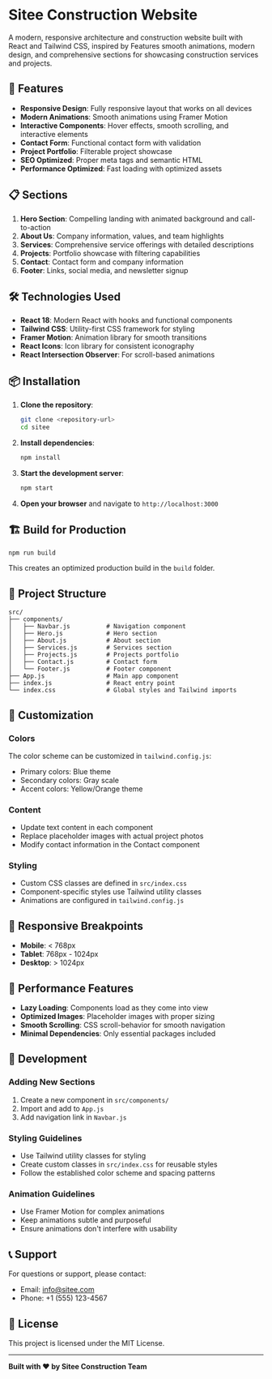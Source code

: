 # Sitee Construction Website

A modern, responsive architecture and construction website built with React and Tailwind CSS, inspired by Features smooth animations, modern design, and comprehensive sections for showcasing construction services and projects.

## 🚀 Features

- **Responsive Design**: Fully responsive layout that works on all devices
- **Modern Animations**: Smooth animations using Framer Motion
- **Interactive Components**: Hover effects, smooth scrolling, and interactive elements
- **Contact Form**: Functional contact form with validation
- **Project Portfolio**: Filterable project showcase
- **SEO Optimized**: Proper meta tags and semantic HTML
- **Performance Optimized**: Fast loading with optimized assets

## 📋 Sections

1. **Hero Section**: Compelling landing with animated background and call-to-action
2. **About Us**: Company information, values, and team highlights
3. **Services**: Comprehensive service offerings with detailed descriptions
4. **Projects**: Portfolio showcase with filtering capabilities
5. **Contact**: Contact form and company information
6. **Footer**: Links, social media, and newsletter signup

## 🛠️ Technologies Used

- **React 18**: Modern React with hooks and functional components
- **Tailwind CSS**: Utility-first CSS framework for styling
- **Framer Motion**: Animation library for smooth transitions
- **React Icons**: Icon library for consistent iconography
- **React Intersection Observer**: For scroll-based animations

## 📦 Installation

1. **Clone the repository**:
   ```bash
   git clone <repository-url>
   cd sitee
   ```

2. **Install dependencies**:
   ```bash
   npm install
   ```

3. **Start the development server**:
   ```bash
   npm start
   ```

4. **Open your browser** and navigate to `http://localhost:3000`

## 🏗️ Build for Production

```bash
npm run build
```

This creates an optimized production build in the `build` folder.

## 📁 Project Structure

```
src/
├── components/
│   ├── Navbar.js          # Navigation component
│   ├── Hero.js            # Hero section
│   ├── About.js           # About section
│   ├── Services.js        # Services section
│   ├── Projects.js        # Projects portfolio
│   ├── Contact.js         # Contact form
│   └── Footer.js          # Footer component
├── App.js                 # Main app component
├── index.js               # React entry point
└── index.css              # Global styles and Tailwind imports
```

## 🎨 Customization

### Colors
The color scheme can be customized in `tailwind.config.js`:
- Primary colors: Blue theme
- Secondary colors: Gray scale
- Accent colors: Yellow/Orange theme

### Content
- Update text content in each component
- Replace placeholder images with actual project photos
- Modify contact information in the Contact component

### Styling
- Custom CSS classes are defined in `src/index.css`
- Component-specific styles use Tailwind utility classes
- Animations are configured in `tailwind.config.js`

## 📱 Responsive Breakpoints

- **Mobile**: < 768px
- **Tablet**: 768px - 1024px
- **Desktop**: > 1024px

## 🚀 Performance Features

- **Lazy Loading**: Components load as they come into view
- **Optimized Images**: Placeholder images with proper sizing
- **Smooth Scrolling**: CSS scroll-behavior for smooth navigation
- **Minimal Dependencies**: Only essential packages included

## 🔧 Development

### Adding New Sections
1. Create a new component in `src/components/`
2. Import and add to `App.js`
3. Add navigation link in `Navbar.js`

### Styling Guidelines
- Use Tailwind utility classes for styling
- Create custom classes in `src/index.css` for reusable styles
- Follow the established color scheme and spacing patterns

### Animation Guidelines
- Use Framer Motion for complex animations
- Keep animations subtle and purposeful
- Ensure animations don't interfere with usability

## 📞 Support

For questions or support, please contact:
- Email: info@sitee.com
- Phone: +1 (555) 123-4567

## 📄 License

This project is licensed under the MIT License.

---

**Built with ❤️ by Sitee Construction Team** 
